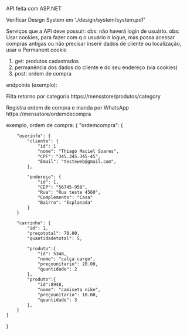 API feita com ASP.NET

Verificar Design System em './design/system/system.pdf'

Serviços que a API deve possuir:
obs: não haverá login de usuário.
obs: Usar cookies, para fazer com q o usuário n logue, mas possa acessar compras antigas ou não precisar inserir dados de cliente ou localização, usar o Permanent cookie

1. get: produtos cadastrados
2. permanência dos dados do cliente e do seu endereço (via cookies)
3. post: ordem de compra

endpoints (exemplo):

Filta retorno por categoria
https://mensstore/produtos/category

Registra ordem de compra e manda por WhatsApp
https://mensstore/ordemdecompra

exemplo, ordem de compra:
{
    "ordemcompra": {

        "userinfo": {
            "cliente": {
                "id": 1
                "nome": "Thiago Maciel Soares",
                "CPF": "345.345.345-45",
                "Email": "testeweb@gmail.com",
            },

            "endereço": {
                "id": 1,
                "CEP": "56745-958",
                "Rua": "Rua teste 4560",
                "Complemento": "Casa"
                "Bairro": "Esplanada"
            }
        }

        "carrinho": {
            "id": 1,
            "preçototal": 70.00,
            "quantidadetotal": 5,

            "produto":{
                "id": 5348,
                "nome": "calça cargo",
                "preçounitario": 20.00,
                "quantidade": 2
            },
            "produto":{
                "id":8948,
                "nome": "camiseta nike",
                "preçounitario": 10.00,
                "quantidade": 3
            },
        }
    }
}